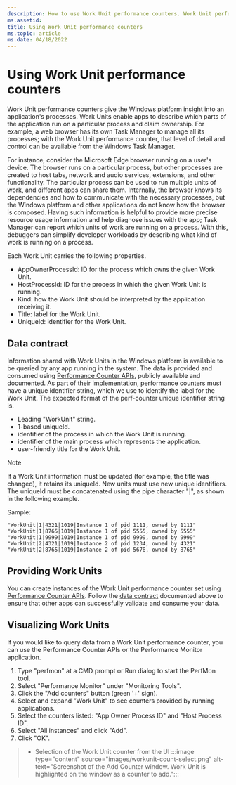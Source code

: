 ```yaml
---
description: How to use Work Unit performance counters. Work Unit performance counters are a mechanism giving insight into an application's process to the Windows platform. With Work Units, apps can describe which work units are running on a particular process and claim ownership of those units.
ms.assetid: 
title: Using Work Unit performance counters
ms.topic: article
ms.date: 04/18/2022
---
```


# Using Work Unit performance counters

Work Unit performance counters give the Windows platform insight into an application's processes. Work Units enable apps to describe which parts of the application run on a particular process and claim ownership. For example, a web browser has its own Task Manager to manage all its processes; with the Work Unit performance counter, that level of detail and control can be available from the Windows Task Manager.

For instance, consider the Microsoft Edge browser running on a user's device. The browser runs on a particular process, but other processes are created to host tabs, network and audio services, extensions, and other functionality. The particular process can be used to run multiple units of work, and different apps can share them. Internally, the browser knows its dependencies and how to communicate with the necessary processes, but the Windows platform and other applications do not know how the browser is composed. Having such information is helpful to provide more precise resource usage information and help diagnose issues with the app; Task Manager can report which units of work are running on a process. With this, debuggers can simplify developer workloads by describing what kind of work is running on a process.

 Each Work Unit carries the following properties.

- AppOwnerProcessId: ID for the process which owns the given Work Unit.
- HostProcessId: ID for the process in which the given Work Unit is running.
- Kind: how the Work Unit should be interpreted by the application receiving it.
- Title: label for the Work Unit.
- UniqueId: identifier for the Work Unit.

## Data contract

Information shared with Work Units in the Windows platform is available to be queried by any app running in the system. The data is provided and consumed using [Performance Counter APIs](/windows/win32/api/_perf/), publicly available and documented. As part of their implementation, performance counters must have a unique identifier string, which we use to identify the label for the Work Unit. The expected format of the perf-counter unique identifier string is.

- Leading "WorkUnit" string.
- 1-based uniqueId.
- identifier of the process in which the Work Unit is running.
- identifier of the main process which represents the application.
- user-friendly title for the Work Unit.

> [!NOTE]
> If a Work Unit information must be updated (for example, the title was changed), it retains its uniqueId. New units must use new unique identifiers. The uniqueId must be concatenated using the pipe character "|", as shown in the following example.

Sample:

```
"WorkUnit|1|4321|1019|Instance 1 of pid 1111, owned by 1111"
"WorkUnit|1|8765|1019|Instance 1 of pid 5555, owned by 5555"
"WorkUnit|1|9999|1019|Instance 1 of pid 9999, owned by 9999"
"WorkUnit|2|4321|1019|Instance 2 of pid 1234, owned by 4321"
"WorkUnit|2|8765|1019|Instance 2 of pid 5678, owned by 8765"
```

## Providing Work Units

You can create instances of the Work Unit performance counter set using [Performance Counter APIs](/windows/win32/api/_perf/). Follow the [data contract](#data-contract) documented above to ensure that other apps can successfully validate and consume your data.

## Visualizing Work Units

If you would like to query data from a Work Unit performance counter, you can use the Performance Counter APIs or the Performance Monitor application.

1. Type "perfmon" at a CMD prompt or Run dialog to start the PerfMon tool.
2. Select "Performance Monitor" under "Monitoring Tools".
3. Click the "Add counters" button (green '+' sign).
4. Select and expand "Work Unit" to see counters provided by running applications.
5. Select the counters listed: "App Owner Process ID" and "Host Process ID".
6. Select "All instances" and click "Add".
7. Click "OK".

> - Selection of the Work Unit counter from the UI
:::image type="content" source="images/workunit-count-select.png" alt-text="Screenshot of the Add Counter window. Work Unit is highlighted on the window as a counter to add.":::